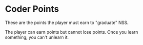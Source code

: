# Coder Points

These are the points the player must earn to "graduate" NSS.

The player can earn points but cannot lose points. Once you learn something, you can't unlearn it.